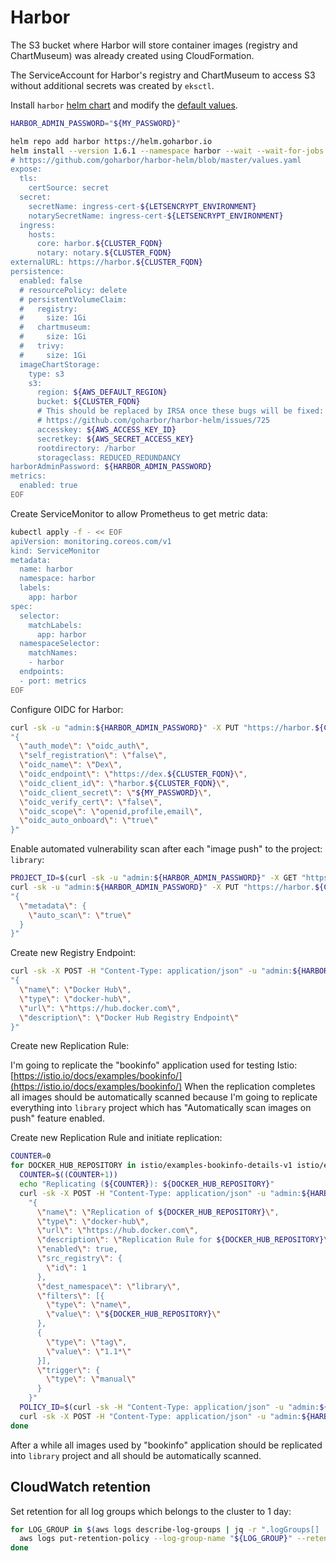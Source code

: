# Harbor

The S3 bucket where Harbor will store container images
(registry and ChartMuseum) was already created using CloudFormation.

The ServiceAccount for Harbor's registry and ChartMuseum to access S3 without
additional secrets was created by `eksctl`.

Install `harbor`
[helm chart](https://artifacthub.io/packages/helm/harbor/harbor)
and modify the
[default values](https://github.com/goharbor/harbor-helm/blob/master/values.yaml).

```bash
HARBOR_ADMIN_PASSWORD="${MY_PASSWORD}"

helm repo add harbor https://helm.goharbor.io
helm install --version 1.6.1 --namespace harbor --wait --wait-for-jobs --values - harbor harbor/harbor << EOF
# https://github.com/goharbor/harbor-helm/blob/master/values.yaml
expose:
  tls:
    certSource: secret
  secret:
    secretName: ingress-cert-${LETSENCRYPT_ENVIRONMENT}
    notarySecretName: ingress-cert-${LETSENCRYPT_ENVIRONMENT}
  ingress:
    hosts:
      core: harbor.${CLUSTER_FQDN}
      notary: notary.${CLUSTER_FQDN}
externalURL: https://harbor.${CLUSTER_FQDN}
persistence:
  enabled: false
  # resourcePolicy: delete
  # persistentVolumeClaim:
  #   registry:
  #     size: 1Gi
  #   chartmuseum:
  #     size: 1Gi
  #   trivy:
  #     size: 1Gi
  imageChartStorage:
    type: s3
    s3:
      region: ${AWS_DEFAULT_REGION}
      bucket: ${CLUSTER_FQDN}
      # This should be replaced by IRSA once these bugs will be fixed:
      # https://github.com/goharbor/harbor-helm/issues/725
      accesskey: ${AWS_ACCESS_KEY_ID}
      secretkey: ${AWS_SECRET_ACCESS_KEY}
      rootdirectory: /harbor
      storageclass: REDUCED_REDUNDANCY
harborAdminPassword: ${HARBOR_ADMIN_PASSWORD}
metrics:
  enabled: true
EOF
```

Create ServiceMonitor to allow Prometheus to get metric data:

```bash
kubectl apply -f - << EOF
apiVersion: monitoring.coreos.com/v1
kind: ServiceMonitor
metadata:
  name: harbor
  namespace: harbor
  labels:
    app: harbor
spec:
  selector:
    matchLabels:
      app: harbor
  namespaceSelector:
    matchNames:
    - harbor
  endpoints:
  - port: metrics
EOF
```

Configure OIDC for Harbor:

```bash
curl -sk -u "admin:${HARBOR_ADMIN_PASSWORD}" -X PUT "https://harbor.${CLUSTER_FQDN}/api/v2.0/configurations" -H "Content-Type: application/json" -d \
"{
  \"auth_mode\": \"oidc_auth\",
  \"self_registration\": \"false\",
  \"oidc_name\": \"Dex\",
  \"oidc_endpoint\": \"https://dex.${CLUSTER_FQDN}\",
  \"oidc_client_id\": \"harbor.${CLUSTER_FQDN}\",
  \"oidc_client_secret\": \"${MY_PASSWORD}\",
  \"oidc_verify_cert\": \"false\",
  \"oidc_scope\": \"openid,profile,email\",
  \"oidc_auto_onboard\": \"true\"
}"
```

Enable automated vulnerability scan after each "image push" to the project:
`library`:

```bash
PROJECT_ID=$(curl -sk -u "admin:${HARBOR_ADMIN_PASSWORD}" -X GET "https://harbor.${CLUSTER_FQDN}/api/v2.0/projects?name=library" | jq ".[].project_id")
curl -sk -u "admin:${HARBOR_ADMIN_PASSWORD}" -X PUT "https://harbor.${CLUSTER_FQDN}/api/v2.0/projects/${PROJECT_ID}" -H  "Content-Type: application/json" -d \
"{
  \"metadata\": {
    \"auto_scan\": \"true\"
  }
}"
```

Create new Registry Endpoint:

```bash
curl -sk -X POST -H "Content-Type: application/json" -u "admin:${HARBOR_ADMIN_PASSWORD}" "https://harbor.${CLUSTER_FQDN}/api/v2.0/registries" -d \
"{
  \"name\": \"Docker Hub\",
  \"type\": \"docker-hub\",
  \"url\": \"https://hub.docker.com\",
  \"description\": \"Docker Hub Registry Endpoint\"
}"
```

Create new Replication Rule:

I'm going to replicate the "bookinfo" application used for testing Istio:
[https://istio.io/docs/examples/bookinfo/](https://istio.io/docs/examples/bookinfo/)
When the replication completes all images should be automatically scanned
because I'm going to replicate everything into `library` project which has
"Automatically scan images on push" feature enabled.

Create new Replication Rule and initiate replication:

```bash
COUNTER=0
for DOCKER_HUB_REPOSITORY in istio/examples-bookinfo-details-v1 istio/examples-bookinfo-ratings-v1; do
  COUNTER=$((COUNTER+1))
  echo "Replicating (${COUNTER}): ${DOCKER_HUB_REPOSITORY}"
  curl -sk -X POST -H "Content-Type: application/json" -u "admin:${HARBOR_ADMIN_PASSWORD}" "https://harbor.${CLUSTER_FQDN}/api/v2.0/replication/policies" -d \
    "{
      \"name\": \"Replication of ${DOCKER_HUB_REPOSITORY}\",
      \"type\": \"docker-hub\",
      \"url\": \"https://hub.docker.com\",
      \"description\": \"Replication Rule for ${DOCKER_HUB_REPOSITORY}\",
      \"enabled\": true,
      \"src_registry\": {
        \"id\": 1
      },
      \"dest_namespace\": \"library\",
      \"filters\": [{
        \"type\": \"name\",
        \"value\": \"${DOCKER_HUB_REPOSITORY}\"
      },
      {
        \"type\": \"tag\",
        \"value\": \"1.1*\"
      }],
      \"trigger\": {
        \"type\": \"manual\"
      }
    }"
  POLICY_ID=$(curl -sk -H "Content-Type: application/json" -u "admin:${HARBOR_ADMIN_PASSWORD}" "https://harbor.${CLUSTER_FQDN}/api/v2.0/replication/policies" | jq ".[] | select (.filters[].value==\"${DOCKER_HUB_REPOSITORY}\") .id")
  curl -sk -X POST -H "Content-Type: application/json" -u "admin:${HARBOR_ADMIN_PASSWORD}" "https://harbor.${CLUSTER_FQDN}/api/v2.0/replication/executions" -d "{ \"policy_id\": ${POLICY_ID} }"
done
```

After a while all images used by "bookinfo" application should be replicated
into `library` project and all should be automatically scanned.

## CloudWatch retention

Set retention for all log groups which belongs to the cluster to 1 day:

```bash
for LOG_GROUP in $(aws logs describe-log-groups | jq -r ".logGroups[] | select(.logGroupName|test(\"/${CLUSTER_NAME}/|/${CLUSTER_FQDN}/\")) .logGroupName"); do
  aws logs put-retention-policy --log-group-name "${LOG_GROUP}" --retention-in-days 1
done
```
